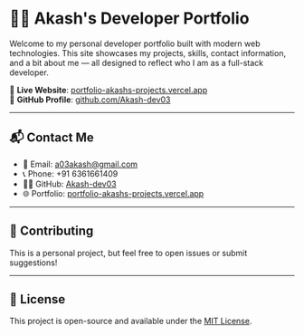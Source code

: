 # 🧑‍💻 Akash's Developer Portfolio

Welcome to my personal developer portfolio built with modern web technologies. This site showcases my projects, skills, contact information, and a bit about me — all designed to reflect who I am as a full-stack developer.

🔗 **Live Website**: [portfolio-akashs-projects.vercel.app](https://portfolio-akashs-projects-2b49a841.vercel.app/)  
📂 **GitHub Profile**: [github.com/Akash-dev03](https://github.com/Akash-dev03)

---

## 📬 Contact Me

- 📧 Email: [a03akash@gmail.com](mailto:a03akash@gmail.com)  
- 📞 Phone: +91 6361661409  
- 🧑‍💻 GitHub: [Akash-dev03](https://github.com/Akash-dev03)  
- 🌐 Portfolio: [portfolio-akashs-projects.vercel.app](https://portfolio-akashs-projects-2b49a841.vercel.app/)

---

## 🤝 Contributing

This is a personal project, but feel free to open issues or submit suggestions!

---

## 📄 License

This project is open-source and available under the [MIT License](LICENSE).


